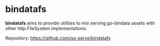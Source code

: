 # bindatafs

**bindatafs** aims to provide utilities to mix serving go-bindata assets with
other http.FileSystem implementations.

Repository: https://github.com/go-serve/bindatafs
